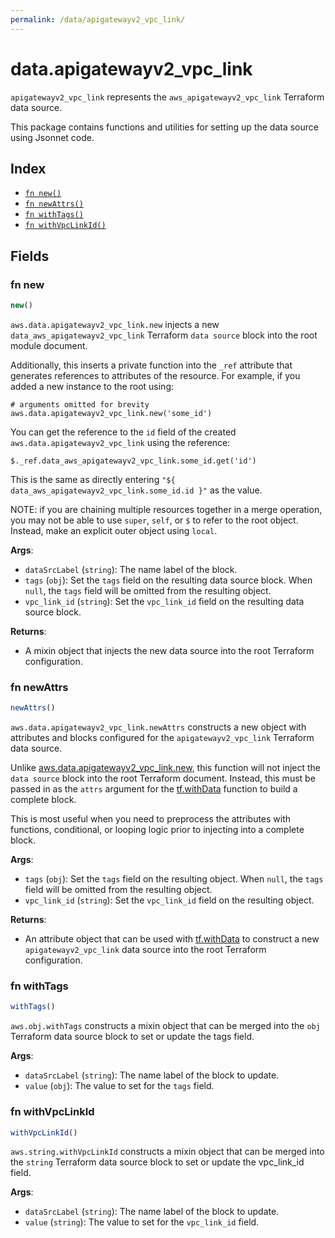 ```yaml
---
permalink: /data/apigatewayv2_vpc_link/
---
```


# data.apigatewayv2_vpc_link

`apigatewayv2_vpc_link` represents the `aws_apigatewayv2_vpc_link` Terraform data source.



This package contains functions and utilities for setting up the data source using Jsonnet code.


## Index

* [`fn new()`](#fn-new)
* [`fn newAttrs()`](#fn-newattrs)
* [`fn withTags()`](#fn-withtags)
* [`fn withVpcLinkId()`](#fn-withvpclinkid)

## Fields

### fn new

```ts
new()
```


`aws.data.apigatewayv2_vpc_link.new` injects a new `data_aws_apigatewayv2_vpc_link` Terraform `data source`
block into the root module document.

Additionally, this inserts a private function into the `_ref` attribute that generates references to attributes of the
resource. For example, if you added a new instance to the root using:

    # arguments omitted for brevity
    aws.data.apigatewayv2_vpc_link.new('some_id')

You can get the reference to the `id` field of the created `aws.data.apigatewayv2_vpc_link` using the reference:

    $._ref.data_aws_apigatewayv2_vpc_link.some_id.get('id')

This is the same as directly entering `"${ data_aws_apigatewayv2_vpc_link.some_id.id }"` as the value.

NOTE: if you are chaining multiple resources together in a merge operation, you may not be able to use `super`, `self`,
or `$` to refer to the root object. Instead, make an explicit outer object using `local`.

**Args**:
  - `dataSrcLabel` (`string`): The name label of the block.
  - `tags` (`obj`): Set the `tags` field on the resulting data source block. When `null`, the `tags` field will be omitted from the resulting object.
  - `vpc_link_id` (`string`): Set the `vpc_link_id` field on the resulting data source block.

**Returns**:
- A mixin object that injects the new data source into the root Terraform configuration.


### fn newAttrs

```ts
newAttrs()
```


`aws.data.apigatewayv2_vpc_link.newAttrs` constructs a new object with attributes and blocks configured for the `apigatewayv2_vpc_link`
Terraform data source.

Unlike [aws.data.apigatewayv2_vpc_link.new](#fn-new), this function will not inject the `data source`
block into the root Terraform document. Instead, this must be passed in as the `attrs` argument for the
[tf.withData](https://github.com/tf-libsonnet/core/tree/main/docs#fn-withdata) function to build a complete block.

This is most useful when you need to preprocess the attributes with functions, conditional, or looping logic prior to
injecting into a complete block.

**Args**:
  - `tags` (`obj`): Set the `tags` field on the resulting object. When `null`, the `tags` field will be omitted from the resulting object.
  - `vpc_link_id` (`string`): Set the `vpc_link_id` field on the resulting object.

**Returns**:
  - An attribute object that can be used with [tf.withData](https://github.com/tf-libsonnet/core/tree/main/docs#fn-withdata) to construct a new `apigatewayv2_vpc_link` data source into the root Terraform configuration.


### fn withTags

```ts
withTags()
```

`aws.obj.withTags` constructs a mixin object that can be merged into the `obj`
Terraform data source block to set or update the tags field.



**Args**:
  - `dataSrcLabel` (`string`): The name label of the block to update.
  - `value` (`obj`): The value to set for the `tags` field.


### fn withVpcLinkId

```ts
withVpcLinkId()
```

`aws.string.withVpcLinkId` constructs a mixin object that can be merged into the `string`
Terraform data source block to set or update the vpc_link_id field.



**Args**:
  - `dataSrcLabel` (`string`): The name label of the block to update.
  - `value` (`string`): The value to set for the `vpc_link_id` field.
